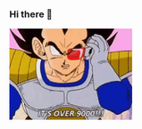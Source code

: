### Hi there 👋

<img src="https://github.com/michaelbarnard/michaelbarnard/blob/main/over9000.gif">
